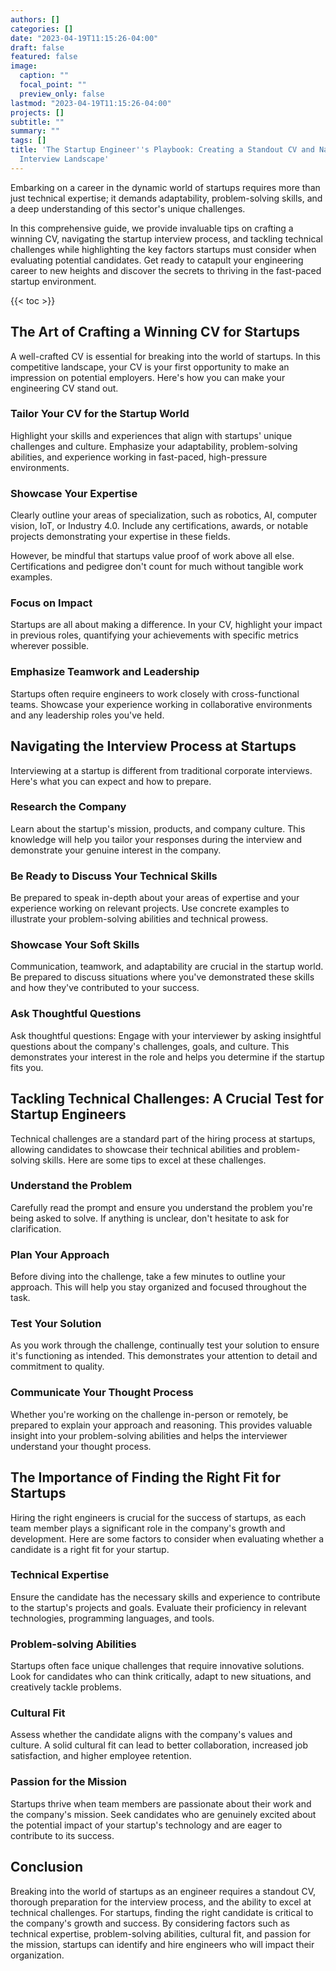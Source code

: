 ```yaml
---
authors: []
categories: []
date: "2023-04-19T11:15:26-04:00"
draft: false
featured: false
image:
  caption: ""
  focal_point: ""
  preview_only: false
lastmod: "2023-04-19T11:15:26-04:00"
projects: []
subtitle: ""
summary: ""
tags: []
title: 'The Startup Engineer''s Playbook: Creating a Standout CV and Navigating the
  Interview Landscape'
---
```


Embarking on a career in the dynamic world of startups requires more than just technical expertise; it demands adaptability, problem-solving skills, and a deep understanding of this sector's unique challenges.

In this comprehensive guide, we provide invaluable tips on crafting a winning CV, navigating the startup interview process, and tackling technical challenges while highlighting the key factors startups must consider when evaluating potential candidates. Get ready to catapult your engineering career to new heights and discover the secrets to thriving in the fast-paced startup environment.

{{< toc >}}

## The Art of Crafting a Winning CV for Startups

A well-crafted CV is essential for breaking into the world of startups. In this competitive landscape, your CV is your first opportunity to make an impression on potential employers. Here's how you can make your engineering CV stand out.

### Tailor Your CV for the Startup World

Highlight your skills and experiences that align with startups' unique challenges and culture. Emphasize your adaptability, problem-solving abilities, and experience working in fast-paced, high-pressure environments.

### Showcase Your Expertise

Clearly outline your areas of specialization, such as robotics, AI, computer vision, IoT, or Industry 4.0. Include any certifications, awards, or notable projects demonstrating your expertise in these fields.

However, be mindful that startups value proof of work above all else. Certifications and pedigree don't count for much without tangible work examples.

### Focus on Impact

Startups are all about making a difference. In your CV, highlight your impact in previous roles, quantifying your achievements with specific metrics wherever possible.

### Emphasize Teamwork and Leadership

Startups often require engineers to work closely with cross-functional teams. Showcase your experience working in collaborative environments and any leadership roles you've held.

## Navigating the Interview Process at Startups

Interviewing at a startup is different from traditional corporate interviews. Here's what you can expect and how to prepare.

### Research the Company

Learn about the startup's mission, products, and company culture. This knowledge will help you tailor your responses during the interview and demonstrate your genuine interest in the company.

### Be Ready to Discuss Your Technical Skills

Be prepared to speak in-depth about your areas of expertise and your experience working on relevant projects. Use concrete examples to illustrate your problem-solving abilities and technical prowess.

### Showcase Your Soft Skills

Communication, teamwork, and adaptability are crucial in the startup world. Be prepared to discuss situations where you've demonstrated these skills and how they've contributed to your success.

### Ask Thoughtful Questions

Ask thoughtful questions: Engage with your interviewer by asking insightful questions about the company's challenges, goals, and culture. This demonstrates your interest in the role and helps you determine if the startup fits you.

## Tackling Technical Challenges: A Crucial Test for Startup Engineers

Technical challenges are a standard part of the hiring process at startups, allowing candidates to showcase their technical abilities and problem-solving skills. Here are some tips to excel at these challenges.

### Understand the Problem

Carefully read the prompt and ensure you understand the problem you're being asked to solve. If anything is unclear, don't hesitate to ask for clarification.

### Plan Your Approach

Before diving into the challenge, take a few minutes to outline your approach. This will help you stay organized and focused throughout the task.

### Test Your Solution

As you work through the challenge, continually test your solution to ensure it's functioning as intended. This demonstrates your attention to detail and commitment to quality.

### Communicate Your Thought Process

Whether you're working on the challenge in-person or remotely, be prepared to explain your approach and reasoning. This provides valuable insight into your problem-solving abilities and helps the interviewer understand your thought process.

## The Importance of Finding the Right Fit for Startups

Hiring the right engineers is crucial for the success of startups, as each team member plays a significant role in the company's growth and development. Here are some factors to consider when evaluating whether a candidate is a right fit for your startup.

### Technical Expertise

Ensure the candidate has the necessary skills and experience to contribute to the startup's projects and goals. Evaluate their proficiency in relevant technologies, programming languages, and tools.

### Problem-solving Abilities

Startups often face unique challenges that require innovative solutions. Look for candidates who can think critically, adapt to new situations, and creatively tackle problems.

### Cultural Fit

Assess whether the candidate aligns with the company's values and culture. A solid cultural fit can lead to better collaboration, increased job satisfaction, and higher employee retention.

### Passion for the Mission

Startups thrive when team members are passionate about their work and the company's mission. Seek candidates who are genuinely excited about the potential impact of your startup's technology and are eager to contribute to its success.

## Conclusion

Breaking into the world of startups as an engineer requires a standout CV, thorough preparation for the interview process, and the ability to excel at technical challenges. For startups, finding the right candidate is critical to the company's growth and success. By considering factors such as technical expertise, problem-solving abilities, cultural fit, and passion for the mission, startups can identify and hire engineers who will impact their organization.
